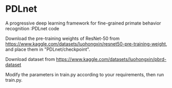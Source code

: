 # PDLnet
A progressive deep learning framework for fine-grained primate behavior recognition :PDLnet  code

Download the pre-training weights of ResNet-50 from https://www.kaggle.com/datasets/luohongxin/resnet50-pre-training-weight, and place them in "PDLnet/checkpoint".

Download dataset from https://www.kaggle.com/datasets/luohongxin/pbrd-dataset



Modify the parameters in train.py according to your requirements, then run train.py.





